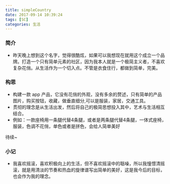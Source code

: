 ```yaml
---
title: simpleCountry
date: 2017-09-14 10:39:24
tags: [SC]
categories: 生活
---
```


### 简介
* 昨天晚上想到这个名字，觉得很酷炫，如果可以我想现在就用这个成立一个品牌。打造一个只有简单元素的社区，因为我本人就是一个极简主义者，不喜欢复杂花俏。从生活作为一个切入点。不管是衣食住行，都做到简单，完美。

### 构思
* 构建一款 app 产品，它没有花俏的外观，没有多余的赘述，只有简单的产品图片，购买按钮，收藏，做垂直细分,可以是服装，家居，交通工具。
* 贯彻的理念是从生活出发，然后将自己的极简思想投入其中，艺术与生活相互结合。
* 例如：一款座椅用一条腿代替4条腿，或者是两条腿代替4条腿，一体式座椅，服装，色调不花俏，单色或者是拼色，会给人简单美好

待续~

### 小记
* 我喜欢摇滚，喜欢积极向上的生活，但不喜欢摇滚中的聒噪，所以我憧憬清摇滚，就是用清淡的节奏和热血的旋律谱写出简单的美好，这是我今后的目标，也会作为我的理念。
